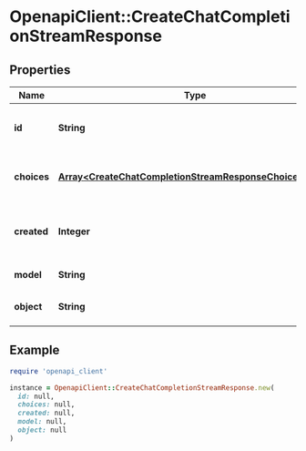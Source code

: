 # OpenapiClient::CreateChatCompletionStreamResponse

## Properties

| Name | Type | Description | Notes |
| ---- | ---- | ----------- | ----- |
| **id** | **String** | A unique identifier for the chat completion. Each chunk has the same ID. |  |
| **choices** | [**Array&lt;CreateChatCompletionStreamResponseChoicesInner&gt;**](CreateChatCompletionStreamResponseChoicesInner.md) | A list of chat completion choices. Can be more than one if &#x60;n&#x60; is greater than 1. |  |
| **created** | **Integer** | The Unix timestamp (in seconds) of when the chat completion was created. Each chunk has the same timestamp. |  |
| **model** | **String** | The model to generate the completion. |  |
| **object** | **String** | The object type, which is always &#x60;chat.completion.chunk&#x60;. |  |

## Example

```ruby
require 'openapi_client'

instance = OpenapiClient::CreateChatCompletionStreamResponse.new(
  id: null,
  choices: null,
  created: null,
  model: null,
  object: null
)
```

